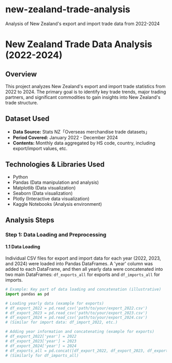 # new-zealand-trade-analysis
Analysis of New Zealand's export and import trade data from 2022-2024
# New Zealand Trade Data Analysis (2022-2024)

## Overview
This project analyzes New Zealand's export and import trade statistics from 2022 to 2024. The primary goal is to identify key trade trends, major trading partners, and significant commodities to gain insights into New Zealand's trade structure.

## Dataset Used
*   **Data Source:** Stats NZ「Overseas merchandise trade datasets」
*   **Period Covered:** January 2022 - December 2024
*   **Contents:** Monthly data aggregated by HS code, country, including export/import values, etc.

## Technologies & Libraries Used
*   Python
*   Pandas (Data manipulation and analysis)
*   Matplotlib (Data visualization)
*   Seaborn (Data visualization)
*   Plotly (Interactive data visualization)
*   Kaggle Notebooks (Analysis environment)

## Analysis Steps

### Step 1: Data Loading and Preprocessing

#### 1.1 Data Loading
Individual CSV files for export and import data for each year (2022, 2023, and 2024) were loaded into Pandas DataFrames.
A 'year' column was added to each DataFrame, and then all yearly data were concatenated into two main DataFrames: `df_exports_all` for exports and `df_imports_all` for imports.

```python
# Example: Key part of data loading and concatenation (illustrative)
import pandas as pd

# Loading yearly data (example for exports)
# df_export_2022 = pd.read_csv('path/to/your/export_2022.csv')
# df_export_2023 = pd.read_csv('path/to/your/export_2023.csv')
# df_export_2024 = pd.read_csv('path/to/your/export_2024.csv')
# (Similar for import data: df_import_2022, etc.)

# Adding year information and concatenating (example for exports)
# df_export_2022['year'] = 2022
# df_export_2023['year'] = 2023
# df_export_2024['year'] = 2024
# df_exports_all = pd.concat([df_export_2022, df_export_2023, df_export_2024], ignore_index=True)
# (Similarly for df_imports_all)
